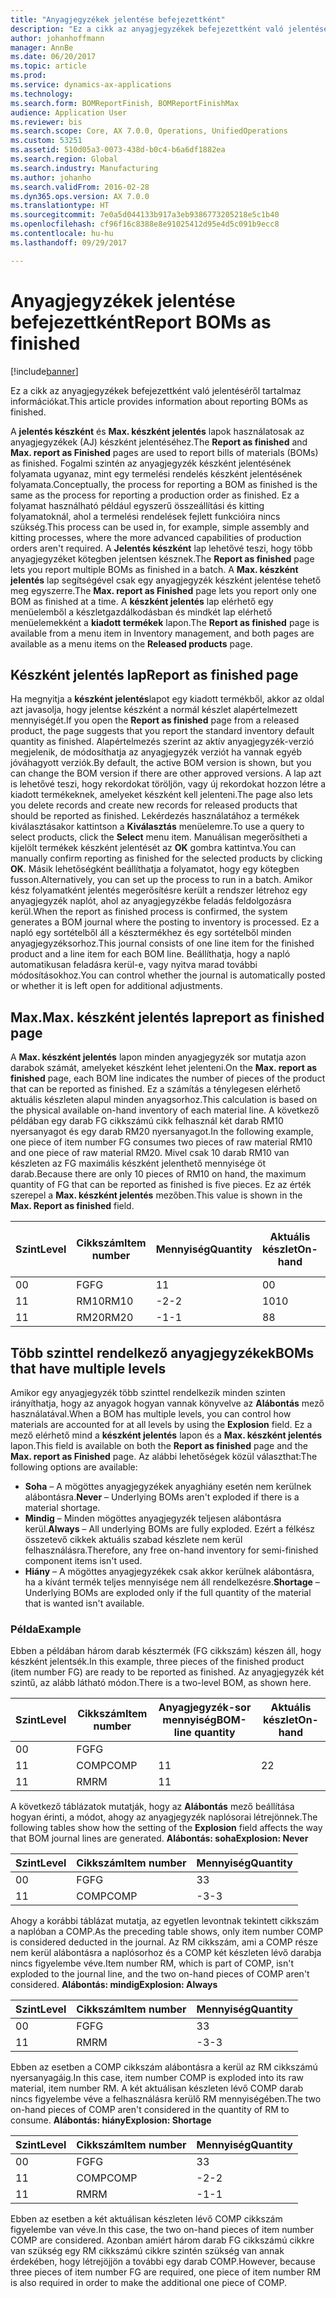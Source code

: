 ```yaml
---
title: "Anyagjegyzékek jelentése befejezettként"
description: "Ez a cikk az anyagjegyzékek befejezettként való jelentéséről tartalmaz információkat."
author: johanhoffmann
manager: AnnBe
ms.date: 06/20/2017
ms.topic: article
ms.prod: 
ms.service: dynamics-ax-applications
ms.technology: 
ms.search.form: BOMReportFinish, BOMReportFinishMax
audience: Application User
ms.reviewer: bis
ms.search.scope: Core, AX 7.0.0, Operations, UnifiedOperations
ms.custom: 53251
ms.assetid: 510d05a3-0073-438d-b0c4-b6a6df1882ea
ms.search.region: Global
ms.search.industry: Manufacturing
ms.author: johanho
ms.search.validFrom: 2016-02-28
ms.dyn365.ops.version: AX 7.0.0
ms.translationtype: HT
ms.sourcegitcommit: 7e0a5d044133b917a3eb9386773205218e5c1b40
ms.openlocfilehash: cf96f16c8388e8e91025412d95e4d5c091b9ecc8
ms.contentlocale: hu-hu
ms.lasthandoff: 09/29/2017

---
```


# <a name="report-boms-as-finished"></a><span data-ttu-id="53e75-103">Anyagjegyzékek jelentése befejezettként</span><span class="sxs-lookup"><span data-stu-id="53e75-103">Report BOMs as finished</span></span>

[!include[banner](../includes/banner.md)]


<span data-ttu-id="53e75-104">Ez a cikk az anyagjegyzékek befejezettként való jelentéséről tartalmaz információkat.</span><span class="sxs-lookup"><span data-stu-id="53e75-104">This article provides information about reporting BOMs as finished.</span></span>

<span data-ttu-id="53e75-105">A **jelentés készként** és **Max. készként jelentés** lapok használatosak az anyagjegyzékek (AJ) készként jelentéséhez.</span><span class="sxs-lookup"><span data-stu-id="53e75-105">The **Report as finished** and **Max. report as Finished** pages are used to report bills of materials (BOMs) as finished.</span></span> <span data-ttu-id="53e75-106">Fogalmi szintén az anyagjegyzék készként jelentésének folyamata ugyanaz, mint egy termelési rendelés készként jelentésének folyamata.</span><span class="sxs-lookup"><span data-stu-id="53e75-106">Conceptually, the process for reporting a BOM as finished is the same as the process for reporting a production order as finished.</span></span> <span data-ttu-id="53e75-107">Ez a folyamat használható például egyszerű összeállítási és kitting folyamatoknál, ahol a termelési rendelések fejlett funkcióira nincs szükség.</span><span class="sxs-lookup"><span data-stu-id="53e75-107">This process can be used in, for example, simple assembly and kitting processes, where the more advanced capabilities of production orders aren't required.</span></span> <span data-ttu-id="53e75-108">A **Jelentés készként** lap lehetővé teszi, hogy több anyagjegyzéket kötegben jelentsen késznek.</span><span class="sxs-lookup"><span data-stu-id="53e75-108">The **Report as finished** page lets you report multiple BOMs as finished in a batch.</span></span> <span data-ttu-id="53e75-109">A **Max. készként jelentés** lap segítségével csak egy anyagjegyzék készként jelentése tehető meg egyszerre.</span><span class="sxs-lookup"><span data-stu-id="53e75-109">The **Max. report as Finished** page lets you report only one BOM as finished at a time.</span></span> <span data-ttu-id="53e75-110">A **készként jelentés** lap elérhető egy menüelemből a készletgazdálkodásban és mindkét lap elérhető menüelemekként a **kiadott termékek** lapon.</span><span class="sxs-lookup"><span data-stu-id="53e75-110">The **Report as finished** page is available from a menu item in Inventory management, and both pages are available as a menu items on the **Released products** page.</span></span>

## <a name="report-as-finished-page"></a><span data-ttu-id="53e75-111">Készként jelentés lap</span><span class="sxs-lookup"><span data-stu-id="53e75-111">Report as finished page</span></span>
<span data-ttu-id="53e75-112">Ha megnyitja a **készként jelentés**lapot egy kiadott termékből, akkor az oldal azt javasolja, hogy jelentse készként a normál készlet alapértelmezett mennyiségét.</span><span class="sxs-lookup"><span data-stu-id="53e75-112">If you open the **Report as finished** page from a released product, the page suggests that you report the standard inventory default quantity as finished.</span></span> <span data-ttu-id="53e75-113">Alapértelmezés szerint az aktív anyagjegyzék-verzió megjelenik, de módosíthatja az anyagjegyzék verziót ha vannak egyéb jóváhagyott verziók.</span><span class="sxs-lookup"><span data-stu-id="53e75-113">By default, the active BOM version is shown, but you can change the BOM version if there are other approved versions.</span></span> <span data-ttu-id="53e75-114">A lap azt is lehetővé teszi, hogy rekordokat töröljön, vagy új rekordokat hozzon létre a kiadott termékeknek, amelyeket készként kell jelenteni.</span><span class="sxs-lookup"><span data-stu-id="53e75-114">The page also lets you delete records and create new records for released products that should be reported as finished.</span></span> <span data-ttu-id="53e75-115">Lekérdezés használatához a termékek kiválasztásakor kattintson a **Kiválasztás** menüelemre.</span><span class="sxs-lookup"><span data-stu-id="53e75-115">To use a query to select products, click the **Select** menu item.</span></span> <span data-ttu-id="53e75-116">Manuálisan megerősítheti a kijelölt termékek készként jelentését az **OK** gombra kattintva.</span><span class="sxs-lookup"><span data-stu-id="53e75-116">You can manually confirm reporting as finished for the selected products by clicking **OK**.</span></span> <span data-ttu-id="53e75-117">Másik lehetőségként beállíthatja a folyamatot, hogy egy kötegben fusson.</span><span class="sxs-lookup"><span data-stu-id="53e75-117">Alternatively, you can set up the process to run in a batch.</span></span> <span data-ttu-id="53e75-118">Amikor kész folyamatként jelentés megerősítésre került a rendszer létrehoz egy anyagjegyzék naplót, ahol az anyagjegyzékbe feladás feldolgozásra kerül.</span><span class="sxs-lookup"><span data-stu-id="53e75-118">When the report as finished process is confirmed, the system generates a BOM journal where the posting to inventory is processed.</span></span> <span data-ttu-id="53e75-119">Ez a napló egy sortételből áll a késztermékhez és egy sortételből minden anyagjegyzéksorhoz.</span><span class="sxs-lookup"><span data-stu-id="53e75-119">This journal consists of one line item for the finished product and a line item for each BOM line.</span></span> <span data-ttu-id="53e75-120">Beállíthatja, hogy a napló automatikusan feladásra kerül-e, vagy nyitva marad további módosításokhoz.</span><span class="sxs-lookup"><span data-stu-id="53e75-120">You can control whether the journal is automatically posted or whether it is left open for additional adjustments.</span></span>

## <a name="max-report-as-finished-page"></a><span data-ttu-id="53e75-121">Max.</span><span class="sxs-lookup"><span data-stu-id="53e75-121">Max.</span></span> <span data-ttu-id="53e75-122">készként jelentés lap</span><span class="sxs-lookup"><span data-stu-id="53e75-122">report as finished page</span></span>
<span data-ttu-id="53e75-123">A **Max. készként jelentés** lapon minden anyagjegyzék sor mutatja azon darabok számát, amelyeket készként lehet jelenteni.</span><span class="sxs-lookup"><span data-stu-id="53e75-123">On the **Max. report as finished** page, each BOM line indicates the number of pieces of the product that can be reported as finished.</span></span> <span data-ttu-id="53e75-124">Ez a számítás a ténylegesen elérhető aktuális készleten alapul minden anyagsorhoz.</span><span class="sxs-lookup"><span data-stu-id="53e75-124">This calculation is based on the physical available on-hand inventory of each material line.</span></span> <span data-ttu-id="53e75-125">A következő példában egy darab FG cikkszámú cikk felhasznál két darab RM10 nyersanyagot és egy darab RM20 nyersanyagot.</span><span class="sxs-lookup"><span data-stu-id="53e75-125">In the following example, one piece of item number FG consumes two pieces of raw material RM10 and one piece of raw material RM20.</span></span> <span data-ttu-id="53e75-126">Mivel csak 10 darab RM10 van készleten az FG maximális készként jelenthető mennyisége öt darab.</span><span class="sxs-lookup"><span data-stu-id="53e75-126">Because there are only 10 pieces of RM10 on hand, the maximum quantity of FG that can be reported as finished is five pieces.</span></span> <span data-ttu-id="53e75-127">Ez az érték szerepel a **Max. készként jelentés** mezőben.</span><span class="sxs-lookup"><span data-stu-id="53e75-127">This value is shown in the **Max. Report as finished** field.</span></span>

| <span data-ttu-id="53e75-128">Szint</span><span class="sxs-lookup"><span data-stu-id="53e75-128">Level</span></span> | <span data-ttu-id="53e75-129">Cikkszám</span><span class="sxs-lookup"><span data-stu-id="53e75-129">Item number</span></span> | <span data-ttu-id="53e75-130">Mennyiség</span><span class="sxs-lookup"><span data-stu-id="53e75-130">Quantity</span></span> | <span data-ttu-id="53e75-131">Aktuális készlet</span><span class="sxs-lookup"><span data-stu-id="53e75-131">On-hand</span></span> | <span data-ttu-id="53e75-132">Max.</span><span class="sxs-lookup"><span data-stu-id="53e75-132">Max.</span></span> <span data-ttu-id="53e75-133">Készként jelentés</span><span class="sxs-lookup"><span data-stu-id="53e75-133">Report as finished</span></span> |
|-------|-------------|----------|---------|-------------------------|
| <span data-ttu-id="53e75-134">0</span><span class="sxs-lookup"><span data-stu-id="53e75-134">0</span></span>     | <span data-ttu-id="53e75-135">FG</span><span class="sxs-lookup"><span data-stu-id="53e75-135">FG</span></span>          |  <span data-ttu-id="53e75-136">1</span><span class="sxs-lookup"><span data-stu-id="53e75-136">1</span></span>       | <span data-ttu-id="53e75-137">0</span><span class="sxs-lookup"><span data-stu-id="53e75-137">0</span></span>       | <span data-ttu-id="53e75-138">5</span><span class="sxs-lookup"><span data-stu-id="53e75-138">5</span></span>                       |
| <span data-ttu-id="53e75-139">1</span><span class="sxs-lookup"><span data-stu-id="53e75-139">1</span></span>     | <span data-ttu-id="53e75-140">RM10</span><span class="sxs-lookup"><span data-stu-id="53e75-140">RM10</span></span>        | <span data-ttu-id="53e75-141">-2</span><span class="sxs-lookup"><span data-stu-id="53e75-141">-2</span></span>       | <span data-ttu-id="53e75-142">10</span><span class="sxs-lookup"><span data-stu-id="53e75-142">10</span></span>      | <span data-ttu-id="53e75-143">5</span><span class="sxs-lookup"><span data-stu-id="53e75-143">5</span></span>                       |
| <span data-ttu-id="53e75-144">1</span><span class="sxs-lookup"><span data-stu-id="53e75-144">1</span></span>     | <span data-ttu-id="53e75-145">RM20</span><span class="sxs-lookup"><span data-stu-id="53e75-145">RM20</span></span>        | <span data-ttu-id="53e75-146">-1</span><span class="sxs-lookup"><span data-stu-id="53e75-146">-1</span></span>       |  <span data-ttu-id="53e75-147">8</span><span class="sxs-lookup"><span data-stu-id="53e75-147">8</span></span>      | <span data-ttu-id="53e75-148">8</span><span class="sxs-lookup"><span data-stu-id="53e75-148">8</span></span>                       |

## <a name="boms-that-have-multiple-levels"></a><span data-ttu-id="53e75-149">Több szinttel rendelkező anyagjegyzékek</span><span class="sxs-lookup"><span data-stu-id="53e75-149">BOMs that have multiple levels</span></span>
<span data-ttu-id="53e75-150">Amikor egy anyagjegyzék több szinttel rendelkezik minden szinten irányíthatja, hogy az anyagok hogyan vannak könyvelve az **Alábontás** mező használatával.</span><span class="sxs-lookup"><span data-stu-id="53e75-150">When a BOM has multiple levels, you can control how materials are accounted for at all levels by using the **Explosion** field.</span></span> <span data-ttu-id="53e75-151">Ez a mező elérhető mind a **készként jelentés** lapon és a **Max. készként jelentés** lapon.</span><span class="sxs-lookup"><span data-stu-id="53e75-151">This field is available on both the **Report as finished** page and the **Max. report as Finished** page.</span></span> <span data-ttu-id="53e75-152">Az alábbi lehetőségek közül választhat:</span><span class="sxs-lookup"><span data-stu-id="53e75-152">The following options are available:</span></span>

-   <span data-ttu-id="53e75-153">**Soha** – A mögöttes anyagjegyzékek anyaghiány esetén nem kerülnek alábontásra.</span><span class="sxs-lookup"><span data-stu-id="53e75-153">**Never** – Underlying BOMs aren't exploded if there is a material shortage.</span></span>
-   <span data-ttu-id="53e75-154">**Mindig** – Minden mögöttes anyagjegyzék teljesen alábontásra kerül.</span><span class="sxs-lookup"><span data-stu-id="53e75-154">**Always** – All underlying BOMs are fully exploded.</span></span> <span data-ttu-id="53e75-155">Ezért a félkész összetevő cikkek aktuális szabad készlete nem kerül felhasználásra.</span><span class="sxs-lookup"><span data-stu-id="53e75-155">Therefore, any free on-hand inventory for semi-finished component items isn't used.</span></span>
-   <span data-ttu-id="53e75-156">**Hiány** – A mögöttes anyagjegyzékek csak akkor kerülnek alábontásra, ha a kívánt termék teljes mennyisége nem áll rendelkezésre.</span><span class="sxs-lookup"><span data-stu-id="53e75-156">**Shortage** – Underlying BOMs are exploded only if the full quantity of the material that is wanted isn't available.</span></span>

### <a name="example"></a><span data-ttu-id="53e75-157">Példa</span><span class="sxs-lookup"><span data-stu-id="53e75-157">Example</span></span>

<span data-ttu-id="53e75-158">Ebben a példában három darab késztermék (FG cikkszám) készen áll, hogy készként jelentsék.</span><span class="sxs-lookup"><span data-stu-id="53e75-158">In this example, three pieces of the finished product (item number FG) are ready to be reported as finished.</span></span> <span data-ttu-id="53e75-159">Az anyagjegyzék két szintű, az alább látható módon.</span><span class="sxs-lookup"><span data-stu-id="53e75-159">There is a two-level BOM, as shown here.</span></span>

| <span data-ttu-id="53e75-160">Szint</span><span class="sxs-lookup"><span data-stu-id="53e75-160">Level</span></span> | <span data-ttu-id="53e75-161">Cikkszám</span><span class="sxs-lookup"><span data-stu-id="53e75-161">Item number</span></span> | <span data-ttu-id="53e75-162">Anyagjegyzék-sor mennyiség</span><span class="sxs-lookup"><span data-stu-id="53e75-162">BOM-line quantity</span></span> | <span data-ttu-id="53e75-163">Aktuális készlet</span><span class="sxs-lookup"><span data-stu-id="53e75-163">On-hand</span></span> |
|-------|-------------|-------------------|---------|
| <span data-ttu-id="53e75-164">0</span><span class="sxs-lookup"><span data-stu-id="53e75-164">0</span></span>     | <span data-ttu-id="53e75-165">FG</span><span class="sxs-lookup"><span data-stu-id="53e75-165">FG</span></span>          |                   |         |
| <span data-ttu-id="53e75-166">1</span><span class="sxs-lookup"><span data-stu-id="53e75-166">1</span></span>     | <span data-ttu-id="53e75-167">COMP</span><span class="sxs-lookup"><span data-stu-id="53e75-167">COMP</span></span>        | <span data-ttu-id="53e75-168">1</span><span class="sxs-lookup"><span data-stu-id="53e75-168">1</span></span>                 | <span data-ttu-id="53e75-169">2</span><span class="sxs-lookup"><span data-stu-id="53e75-169">2</span></span>       |
| <span data-ttu-id="53e75-170">1</span><span class="sxs-lookup"><span data-stu-id="53e75-170">1</span></span>     | <span data-ttu-id="53e75-171">RM</span><span class="sxs-lookup"><span data-stu-id="53e75-171">RM</span></span>          | <span data-ttu-id="53e75-172">1</span><span class="sxs-lookup"><span data-stu-id="53e75-172">1</span></span>                 |         |

<span data-ttu-id="53e75-173">A következő táblázatok mutatják, hogy az **Alábontás** mező beállítása hogyan érinti, a módot, ahogy az anyagjegyzék naplósorai létrejönnek.</span><span class="sxs-lookup"><span data-stu-id="53e75-173">The following tables show how the setting of the **Explosion** field affects the way that BOM journal lines are generated.</span></span> <span data-ttu-id="53e75-174">**Alábontás: soha**</span><span class="sxs-lookup"><span data-stu-id="53e75-174">**Explosion: Never**</span></span>

| <span data-ttu-id="53e75-175">Szint</span><span class="sxs-lookup"><span data-stu-id="53e75-175">Level</span></span> | <span data-ttu-id="53e75-176">Cikkszám</span><span class="sxs-lookup"><span data-stu-id="53e75-176">Item number</span></span> | <span data-ttu-id="53e75-177">Mennyiség</span><span class="sxs-lookup"><span data-stu-id="53e75-177">Quantity</span></span> |
|-------|-------------|----------|
| <span data-ttu-id="53e75-178">0</span><span class="sxs-lookup"><span data-stu-id="53e75-178">0</span></span>     | <span data-ttu-id="53e75-179">FG</span><span class="sxs-lookup"><span data-stu-id="53e75-179">FG</span></span>          | <span data-ttu-id="53e75-180">3</span><span class="sxs-lookup"><span data-stu-id="53e75-180">3</span></span>        |
| <span data-ttu-id="53e75-181">1</span><span class="sxs-lookup"><span data-stu-id="53e75-181">1</span></span>     | <span data-ttu-id="53e75-182">COMP</span><span class="sxs-lookup"><span data-stu-id="53e75-182">COMP</span></span>        | <span data-ttu-id="53e75-183">-3</span><span class="sxs-lookup"><span data-stu-id="53e75-183">-3</span></span>       |

<span data-ttu-id="53e75-184">Ahogy a korábbi táblázat mutatja, az egyetlen levontnak tekintett cikkszám a naplóban a COMP.</span><span class="sxs-lookup"><span data-stu-id="53e75-184">As the preceding table shows, only item number COMP is considered deducted in the journal.</span></span> <span data-ttu-id="53e75-185">Az RM cikkszám, ami a COMP része nem kerül alábontásra a naplósorhoz és a COMP két készleten lévő darabja nincs figyelembe véve.</span><span class="sxs-lookup"><span data-stu-id="53e75-185">Item number RM, which is part of COMP, isn't exploded to the journal line, and the two on-hand pieces of COMP aren't considered.</span></span> <span data-ttu-id="53e75-186">**Alábontás: mindig**</span><span class="sxs-lookup"><span data-stu-id="53e75-186">**Explosion: Always**</span></span>

| <span data-ttu-id="53e75-187">Szint</span><span class="sxs-lookup"><span data-stu-id="53e75-187">Level</span></span> | <span data-ttu-id="53e75-188">Cikkszám</span><span class="sxs-lookup"><span data-stu-id="53e75-188">Item number</span></span> | <span data-ttu-id="53e75-189">Mennyiség</span><span class="sxs-lookup"><span data-stu-id="53e75-189">Quantity</span></span> |
|-------|-------------|----------|
| <span data-ttu-id="53e75-190">0</span><span class="sxs-lookup"><span data-stu-id="53e75-190">0</span></span>     | <span data-ttu-id="53e75-191">FG</span><span class="sxs-lookup"><span data-stu-id="53e75-191">FG</span></span>          | <span data-ttu-id="53e75-192">3</span><span class="sxs-lookup"><span data-stu-id="53e75-192">3</span></span>        |
| <span data-ttu-id="53e75-193">1</span><span class="sxs-lookup"><span data-stu-id="53e75-193">1</span></span>     | <span data-ttu-id="53e75-194">RM</span><span class="sxs-lookup"><span data-stu-id="53e75-194">RM</span></span>          | <span data-ttu-id="53e75-195">-3</span><span class="sxs-lookup"><span data-stu-id="53e75-195">-3</span></span>       |

<span data-ttu-id="53e75-196">Ebben az esetben a COMP cikkszám alábontásra a kerül az RM cikkszámú nyersanyagáig.</span><span class="sxs-lookup"><span data-stu-id="53e75-196">In this case, item number COMP is exploded into its raw material, item number RM.</span></span> <span data-ttu-id="53e75-197">A két aktuálisan készleten lévő COMP darab nincs figyelembe véve a felhasználásra kerülő RM mennyiségében.</span><span class="sxs-lookup"><span data-stu-id="53e75-197">The two on-hand pieces of COMP aren't considered in the quantity of RM to consume.</span></span> <span data-ttu-id="53e75-198">**Alábontás: hiány**</span><span class="sxs-lookup"><span data-stu-id="53e75-198">**Explosion: Shortage**</span></span>

| <span data-ttu-id="53e75-199">Szint</span><span class="sxs-lookup"><span data-stu-id="53e75-199">Level</span></span> | <span data-ttu-id="53e75-200">Cikkszám</span><span class="sxs-lookup"><span data-stu-id="53e75-200">Item number</span></span> | <span data-ttu-id="53e75-201">Mennyiség</span><span class="sxs-lookup"><span data-stu-id="53e75-201">Quantity</span></span> |
|-------|-------------|----------|
| <span data-ttu-id="53e75-202">0</span><span class="sxs-lookup"><span data-stu-id="53e75-202">0</span></span>     | <span data-ttu-id="53e75-203">FG</span><span class="sxs-lookup"><span data-stu-id="53e75-203">FG</span></span>          | <span data-ttu-id="53e75-204">3</span><span class="sxs-lookup"><span data-stu-id="53e75-204">3</span></span>        |
| <span data-ttu-id="53e75-205">1</span><span class="sxs-lookup"><span data-stu-id="53e75-205">1</span></span>     | <span data-ttu-id="53e75-206">COMP</span><span class="sxs-lookup"><span data-stu-id="53e75-206">COMP</span></span>        | <span data-ttu-id="53e75-207">-2</span><span class="sxs-lookup"><span data-stu-id="53e75-207">-2</span></span>       |
| <span data-ttu-id="53e75-208">1</span><span class="sxs-lookup"><span data-stu-id="53e75-208">1</span></span>     | <span data-ttu-id="53e75-209">RM</span><span class="sxs-lookup"><span data-stu-id="53e75-209">RM</span></span>          | <span data-ttu-id="53e75-210">-1</span><span class="sxs-lookup"><span data-stu-id="53e75-210">-1</span></span>       |

<span data-ttu-id="53e75-211">Ebben az esetben a két aktuálisan készleten lévő COMP cikkszám figyelembe van véve.</span><span class="sxs-lookup"><span data-stu-id="53e75-211">In this case, the two on-hand pieces of item number COMP are considered.</span></span> <span data-ttu-id="53e75-212">Azonban amiért három darab FG cikkszámú cikkre van szükség egy RM cikkszámú cikkre szintén szükség van annak érdekében, hogy létrejöjjön a további egy darab COMP.</span><span class="sxs-lookup"><span data-stu-id="53e75-212">However, because three pieces of item number FG are required, one piece of item number RM is also required in order to make the additional one piece of COMP.</span></span>




